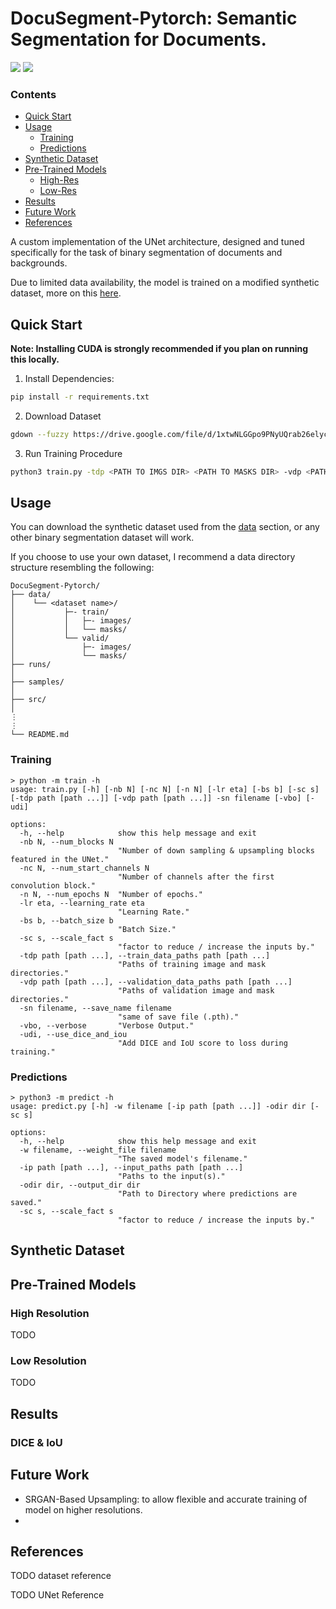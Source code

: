 # DocuSegment-Pytorch: Semantic Segmentation for Documents. 

<a href="https://pytorch.org/"><img src="https://img.shields.io/badge/PyTorch-v2.0.1+-red.svg?logo=PyTorch&style=for-the-badge" /></a>
<a href="https://www.python.org/"><img src="https://img.shields.io/badge/python-v3.11+-blue.svg?logo=python&style=for-the-badge" /></a>

### **Contents**
- [Quick Start](#quick-start)
- [Usage](#usage)
    - [Training](#training)
    - [Predictions](#predictions)
- [Synthetic Dataset](#synthetic-dataset)
- [Pre-Trained Models](#pre-trained-models)
    - [High-Res](#high-resolution)
    - [Low-Res](#low-resolution)
- [Results](#results)
- [Future Work](#future-work)
- [References](#references)

A custom implementation of the UNet architecture, designed and tuned specifically for the task of binary segmentation of documents and backgrounds.

Due to limited data availability, the model is trained on a modified synthetic dataset, more on this [here](#data). 

## **Quick Start**

**Note: Installing CUDA is strongly recommended if you plan on running this locally.**

1. Install Dependencies: 
```bash
pip install -r requirements.txt
```
2. Download Dataset 
```bash
gdown --fuzzy https://drive.google.com/file/d/1xtwNLGGpo9PNyUQrab26elyc10Hvkcgk/view?usp=sharing 
```
3. Run Training Procedure
```bash 
python3 train.py -tdp <PATH TO IMGS DIR> <PATH TO MASKS DIR> -vdp <PATH TO IMGS DIR> <PATH TO MASKS DIR> -sn <.pth filename> 
```

## **Usage**

You can download the synthetic dataset used from the [data](#data) section, or any other binary segmentation dataset will work.

If you choose to use your own dataset, I recommend a data directory structure resembling the following: 
```
DocuSegment-Pytorch/
├── data/
│    └── <dataset name>/
│           ├─- train/
│           │   ├─- images/
│           │   └── masks/
│           └── valid/
│               ├─- images/
│               └── masks/
├── runs/
│  
├── samples/ 
│  
├── src/
│
⋮
⋮
└── README.md
```

### **Training**

```console
> python -m train -h 
usage: train.py [-h] [-nb N] [-nc N] [-n N] [-lr eta] [-bs b] [-sc s] [-tdp path [path ...]] [-vdp path [path ...]] -sn filename [-vbo] [-udi]

options:
  -h, --help            show this help message and exit
  -nb N, --num_blocks N
                        "Number of down sampling & upsampling blocks featured in the UNet."
  -nc N, --num_start_channels N
                        "Number of channels after the first convolution block."
  -n N, --num_epochs N  "Number of epochs."
  -lr eta, --learning_rate eta
                        "Learning Rate."
  -bs b, --batch_size b
                        "Batch Size."
  -sc s, --scale_fact s
                        "factor to reduce / increase the inputs by."
  -tdp path [path ...], --train_data_paths path [path ...]
                        "Paths of training image and mask directories."
  -vdp path [path ...], --validation_data_paths path [path ...]
                        "Paths of validation image and mask directories."
  -sn filename, --save_name filename
                        "same of save file (.pth)."
  -vbo, --verbose       "Verbose Output."
  -udi, --use_dice_and_iou
                        "Add DICE and IoU score to loss during training."
```


### **Predictions**
```console
> python3 -m predict -h
usage: predict.py [-h] -w filename [-ip path [path ...]] -odir dir [-sc s]

options:
  -h, --help            show this help message and exit
  -w filename, --weight_file filename
                        "The saved model's filename."
  -ip path [path ...], --input_paths path [path ...]
                        "Paths to the input(s)."
  -odir dir, --output_dir dir
                        "Path to Directory where predictions are saved."
  -sc s, --scale_fact s
                        "factor to reduce / increase the inputs by."
```



## **Synthetic Dataset**




## **Pre-Trained Models** 

### **High Resolution**

TODO

### **Low Resolution** 

TODO




## **Results**

### **DICE & IoU**

### 


## **Future Work**

- SRGAN-Based Upsampling: to allow flexible and accurate training of model on higher resolutions. 
- 


## **References**

TODO dataset reference 

TODO UNet Reference 